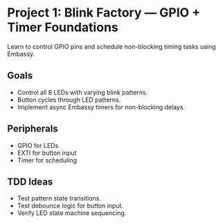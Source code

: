 # Project 1: Blink Factory — GPIO + Timer Foundations

Learn to control GPIO pins and schedule non-blocking timing tasks using Embassy.

## Goals
- Control all 8 LEDs with varying blink patterns.
- Button cycles through LED patterns.
- Implement async Embassy timers for non-blocking delays.

## Peripherals
- GPIO for LEDs
- EXTI for button input
- Timer for scheduling

## TDD Ideas
- Test pattern state transitions.
- Test debounce logic for button input.
- Verify LED state machine sequencing.